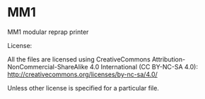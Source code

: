 MM1
===

MM1 modular reprap printer

License:

All the files are licensed using CreativeCommons Attribution-NonCommercial-ShareAlike 4.0 International (CC BY-NC-SA 4.0): http://creativecommons.org/licenses/by-nc-sa/4.0/

Unless other license is specified for a particular file.

